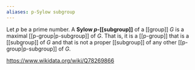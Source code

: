 ```yaml
---
aliases: p-Sylow subgroup
---
```

Let $p$ be a prime number. A **Sylow $p$-[[subgroup]]** of a [[group]] $G$ is a maximal [[p-group|p-subgroup]] of $G$. That is, it is a [[p-group]] that is a [[subgroup]] of $G$ and that is not a proper [[subgroup]] of any other [[p-group|p-subgroup]] of $G$. 

https://www.wikidata.org/wiki/Q78269866
